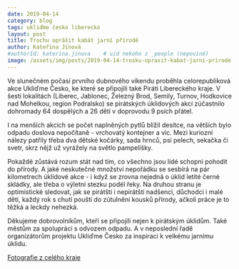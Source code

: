 ```yaml
---
date: 2019-04-14
category: blog
tags: ukliďme česko liberecko
layout: post
title: Trochu oprášit kabát jarní přírodě 
author: Kateřina Jínová
#authorId: katerina.jinova    # uid nekoho z _people (nepoviné)
image: /assets/img/posts/2019-04-14-trosku-oprasit-kabat-jarni-prirode.jpg
---
```

Ve slunečném počasí prvního dubnového víkendu proběhla celorepubliková akce Ukliďme Česko, ke které se připojili také Piráti Libereckého kraje. V šesti lokalitách (Liberec, Jablonec, Železný Brod, Semily, Turnov, Hodkovice nad Mohelkou, region Podralsko) se pirátských úklidových akcí zúčastnilo dohromady 64 dospělých a 26 dětí v doprovodu 9 psích přátel.

I na menších akcích se počet naplněných pytlů blížil desítce, na větších bylo odpadu doslova nepočítaně - vrchovatý kontejner a víc. Mezi kuriozní nálezy patřily třeba dva dětské kočárky, sada hrnců, psí pelech, sekačka či svetr, skrz nějž už vyrážely na světlo pampelišky.

Pokaždé zůstává rozum stát nad tím, co všechno jsou lidé schopni pohodit do přírody. A jaké neskutečné množství nepořádku se sesbírá na pár kilometrech úklidové akce - i když se zrovna nejedná o úklid letité černé skládky, ale třeba o výletní stezku podél řeky. Na druhou stranu je optimistické sledovat, jak se pirátští i nepirátští nadšenci, důchodci i malé děti, každý rok s chutí pouští do zútulnění kousků přírody, ačkoli práce je to těžká a leckdy nehezká.

Děkujeme dobrovolníkům, kteří se připojili nejen k pirátským úklidům. Také městům za spolupráci s odvozem odpadu. A v neposlední řadě organizátorům projektu Ukliďme Česko za inspiraci k velkému jarnímu úklidu.

[Fotografie z celého kraje](https://drive.google.com/open?id=1lguBXgpiO3iNyJcgcy0p8HkzqtkPZ3gn)
